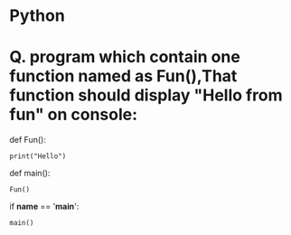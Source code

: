 # Python


# Q. program which contain one function named as Fun(),That function should display "Hello from fun" on console:

def Fun():

    print("Hello")


def main():
    
    Fun()

if __name__ == '__main__':

    main()

